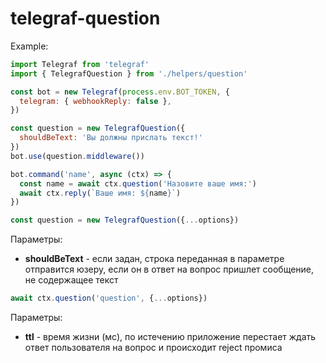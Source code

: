 # telegraf-question
Example:

```javascript
import Telegraf from 'telegraf'
import { TelegrafQuestion } from './helpers/question'

const bot = new Telegraf(process.env.BOT_TOKEN, {
  telegram: { webhookReply: false },
})

const question = new TelegrafQuestion({
  shouldBeText: 'Вы должны прислать текст!'
})
bot.use(question.middleware())

bot.command('name', async (ctx) => {
  const name = await ctx.question('Назовите ваше имя:')
  await ctx.reply(`Ваше имя: ${name}`)
})

```

```javascript
const question = new TelegrafQuestion({...options})
```

Параметры:

- **shouldBeText** - если задан, строка переданная в параметре отправится юзеру, если он в ответ на вопрос пришлет сообщение, не содержащее текст

```javascript
await ctx.question('question', {...options})
```

Параметры:

- **ttl** - время жизни (мс), по истечению приложение перестает ждать ответ пользователя на вопрос и происходит reject промиса
